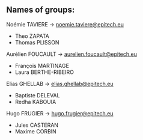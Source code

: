 ## Names of groups:

Noémie TAVIERE  -> noemie.taviere@epitech.eu

* Theo ZAPATA
* Thomas PLISSON

Aurélien FOUCAULT -> aurelien.foucault@epitech.eu

* François MARTINAGE
* Laura BERTHE-RIBEIRO

Elias GHELLAB -> elias.ghellab@epitech.eu

* Baptiste DELEVAL
* Redha KABOUIA

Hugo FRUGIER -> hugo.frugier@epitech.eu 

* Jules CASTERAN
* Maxime CORBIN
